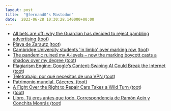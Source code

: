 ```yaml
---
layout: post
title:  "@fernand0's Mastodon"
date:  2023-06-28 10:30:28.140000+00:00
---
```

*  [All bets are off: why the Guardian has decided to reject gambling advertising ](https://www.theguardian.com/help/insideguardian/2023/jun/15/why-the-guardian-has-decided-to-reject-gambling-advertisin) ([toot](https://mastodon.social/@fernand0/110621375079260175))
*  [Playa de Zarautz ](https://www.flickr.com/photos/fernand0/53007948878) ([toot](https://mastodon.social/@fernand0/110621269145809808))
*  [Cambridge University students 'in limbo' over marking row ](https://www.bbc.com/news/uk-england-cambridgeshire-6589671) ([toot](https://mastodon.social/@fernand0/110621150771044418))
*  [The pandemic ruined my A-levels – now the marking boycott casts a shadow over my degree ](https://www.theguardian.com/commentisfree/2023/jun/12/pandemic-a-levels-marking-boycott-university-degre) ([toot](https://mastodon.social/@fernand0/110620839603495721))
*  [Plagiarism Engine: Google’s Content-Swiping AI Could Break the Internet ](https://www.tomshardware.com/news/google-sge-break-interne) ([toot](https://mastodon.social/@fernand0/110620701991286504))
*  [Teletrabajo: por qué necesitas de una VPN ](https://www.pandasecurity.com/es/mediacenter/seguridad/teletrabajo-vpn) ([toot](https://mastodon.social/@fernand0/110617392265956729))
*  [Patrimonio mundial. Cáceres. ](https://avecesunafoto.wordpress.com/2023/06/27/patrimonio-mundial-caceres) ([toot](https://mastodon.social/@fernand0/110617315765522864))
*  [A Fight Over the Right to Repair Cars Takes a Wild Turn ](https://www.wired.com/story/right-to-repair-cars-hackers) ([toot](https://mastodon.social/@fernand0/110617133321329319))
*  [ ](https://mathstodon.xyz/@chemacortes) ([toot](https://mastodon.social/@fernand0/110617031925449299))
*  [Libro. Tú eres antes que todo. Correspondencia de Ramón Acín y Conchita Monrás ](https://fotografiasenmovimiento.wordpress.com/2023/06/27/libro-tu-eres-antes-que-todo-correspondencia-de-ramon-acin-y-conchita-monras) ([toot](https://mastodon.social/@fernand0/110616904543432584))
